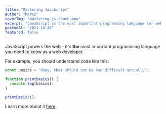 ```yaml
---
title: "Mastering JavaScript"
author: "Marco"
coverImg: "mastering-js-thumb.png"
excerpt: "JavaScript is the most important programming language for web development. You probably don't know it well enough!"
postedAt: "2021-10-30"
featured: false
---
```


JavaScript powers the web - it's **the** most important programming language you need to know as a web developer.

For example, you should understand code like this:

```js
const basics = 'Okay, that should not be too difficult actually';

function printBasics() {
  console.log(basics):
}

printBasics();
```

Learn more about it [here](https://academind.com).
